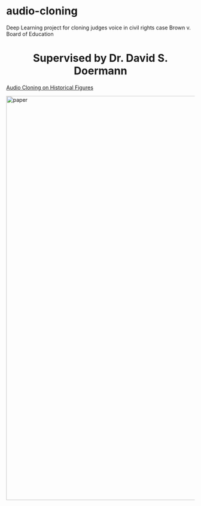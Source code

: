 # audio-cloning
Deep Learning project for cloning judges voice in civil rights case Brown v. Board of Education

# <center> Supervised by Dr. David S. Doermann </center>

[Audio Cloning on Historical Figures](https://github.com/JODGEW/audio-cloning/files/14984915/AudioCloning_Paper.pdf)

<img width="1080" alt="paper" src="https://github.com/JODGEW/audio-cloning/assets/47671565/18ea29c8-20c1-499e-82cf-d7071e1402d5">

